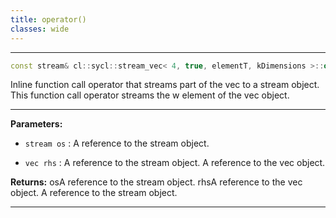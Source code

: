 ```yaml
---
title: operator()
classes: wide
---
```



---

```cpp
const stream& cl::sycl::stream_vec< 4, true, elementT, kDimensions >::operator()(const stream &os, const vec< elementT, kDimensions > &rhs)
```


Inline function call operator that streams part of the vec to a stream object. This function call operator streams the w element of the vec object. 


---
**Parameters:**

 - `stream os`
: A reference to the stream object. 

 - `vec rhs`
: A reference to the stream object. A reference to the vec object. 

**Returns:** osA reference to the stream object. rhsA reference to the vec object. A reference to the stream object. 

---
